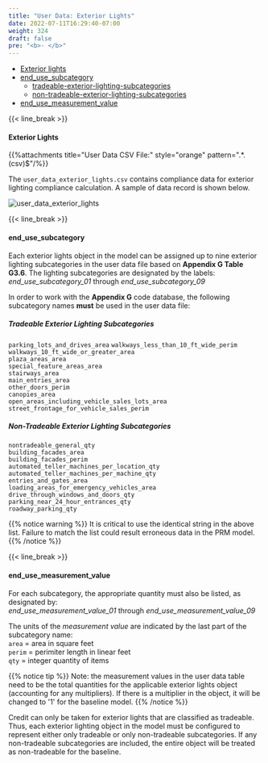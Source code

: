 ```yaml
---
title: "User Data: Exterior Lights"
date: 2022-07-11T16:29:40-07:00
weight: 324
draft: false
pre: "<b>- </b>"
---
```


- [Exterior lights](#exterior-lights)
- [end_use_subcategory](#end_use_subcategory)
  - [tradeable-exterior-lighting-subcategories](#tradeable-exterior-lighting-subcategories)
  - [non-tradeable-exterior-lighting-subcategories](##non-tradeable-exterior-lighting-subcategories)
- [end_use_measurement_value](#end_use_measurement_value)

{{< line_break >}}

#### Exterior Lights

{{%attachments title="User Data CSV File:" style="orange" pattern=".*\.(csv)$"/%}}

The `user_data_exterior_lights.csv` contains compliance data for exterior lighting compliance calculation. A sample of data record is shown below.

![user_data_exterior_lights](/BEM-for-PRM/user_guide/add_compliance_data/images/user_data_exterior_lighting_sample.PNG?width=1000px&align=left&classes=border,alignLeft)

{{< line_break >}}

#### end_use_subcategory

Each exterior lights object in the model can be assigned up to nine exterior lighting subcategories in the user data file based on **Appendix G Table G3.6**. The lighting subcategories are designated by the labels:  
_end_use_subcategory_01_ through _end_use_subcategory_09_

In order to work with the **Appendix G** code database, the following subcategory names **must** be used in the user data file:

##### Tradeable Exterior Lighting Subcategories

`parking_lots_and_drives_area`
`walkways_less_than_10_ft_wide_perim`  
`walkways_10_ft_wide_or_greater_area`  
`plaza_areas_area`  
`special_feature_areas_area`  
`stairways_area`  
`main_entries_area`  
`other_doors_perim`  
`canopies_area`  
`open_areas_including_vehicle_sales_lots_area`  
`street_frontage_for_vehicle_sales_perim`

##### Non-Tradeable Exterior Lighting Subcategories

`nontradeable_general_qty`  
`building_facades_area`  
`building_facades_perim`  
`automated_teller_machines_per_location_qty`  
`automated_teller_machines_per_machine_qty`  
`entries_and_gates_area`  
`loading_areas_for_emergency_vehicles_area`  
`drive_through_windows_and_doors_qty`  
`parking_near_24_hour_entrances_qty`  
`roadway_parking_qty`

{{% notice warning %}}
It is critical to use the identical string in the above list. Failure to match the list could result erroneous data in the PRM model.
{{% /notice %}}

{{< line_break >}}

#### end_use_measurement_value

For each subcategory, the appropriate quantity must also be listed, as designated by:  
_end_use_measurement_value_01_ through _end_use_measurement_value_09_

The units of the _measurement value_ are indicated by the last part of the subcategory name:  
`area` = area in square feet  
`perim` = perimiter length in linear feet  
`qty` = integer quantity of items

{{% notice tip %}}
Note: the measurement values in the user data table need to be the total quantities for the applicable exterior lights object (accounting for any multipliers). If there is a multiplier in the object, it will be changed to '1' for the baseline model.
{{% /notice %}}

Credit can only be taken for exterior lights that are classified as tradeable. Thus, each exterior lighting object in the model must be configured to represent either only tradeable or only non-tradeable subcategories. If any non-tradeable subcategories are included, the entire object will be treated as non-tradeable for the baseline.
